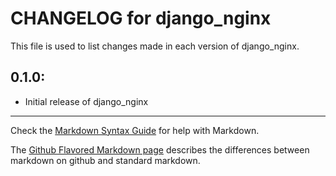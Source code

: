 # CHANGELOG for django_nginx

This file is used to list changes made in each version of django_nginx.

## 0.1.0:

* Initial release of django_nginx

- - - 
Check the [Markdown Syntax Guide](http://daringfireball.net/projects/markdown/syntax) for help with Markdown.

The [Github Flavored Markdown page](http://github.github.com/github-flavored-markdown/) describes the differences between markdown on github and standard markdown.
